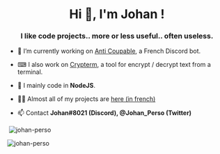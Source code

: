 <h1 align="center">Hi 👋, I'm Johan !</h1>
<h3 align="center">I like code projects.. more or less useful.. often useless.</h3>

- 🔭 I’m currently working on [Anti Coupable](https://johan-perso.github.io/anticoupable.github.io/), a French Discord bot.

- ⌨ I also work on [Crypterm](https://github.com/johan-perso/crypterm), a tool for encrypt / decrypt text from a terminal.

- 🌱 I mainly code in **NodeJS**.

- 👨‍💻 Almost all of my projects are [here (in french)](https://johan-perso.tk)

- 📫 Contact **Johan#8021 (Discord), @Johan_Perso (Twitter)**

<p>&nbsp;<img align="center" src="https://github-readme-stats.vercel.app/api?username=johan-perso&show_icons=true&locale=en" alt="johan-perso" /></p>

<p><img align="left" src="https://github-readme-stats.vercel.app/api/top-langs?username=johan-perso&show_icons=true&locale=en&layout=compact" alt="johan-perso" /></p>

<!-- Made with https://rahuldkjain.github.io/gh-profile-readme-generator -->
